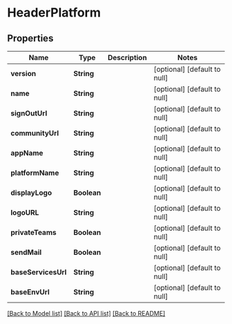 # HeaderPlatform
## Properties

| Name | Type | Description | Notes |
|------------ | ------------- | ------------- | -------------|
| **version** | **String** |  | [optional] [default to null] |
| **name** | **String** |  | [optional] [default to null] |
| **signOutUrl** | **String** |  | [optional] [default to null] |
| **communityUrl** | **String** |  | [optional] [default to null] |
| **appName** | **String** |  | [optional] [default to null] |
| **platformName** | **String** |  | [optional] [default to null] |
| **displayLogo** | **Boolean** |  | [optional] [default to null] |
| **logoURL** | **String** |  | [optional] [default to null] |
| **privateTeams** | **Boolean** |  | [optional] [default to null] |
| **sendMail** | **Boolean** |  | [optional] [default to null] |
| **baseServicesUrl** | **String** |  | [optional] [default to null] |
| **baseEnvUrl** | **String** |  | [optional] [default to null] |

[[Back to Model list]](../README.md#documentation-for-models) [[Back to API list]](../README.md#documentation-for-api-endpoints) [[Back to README]](../README.md)

